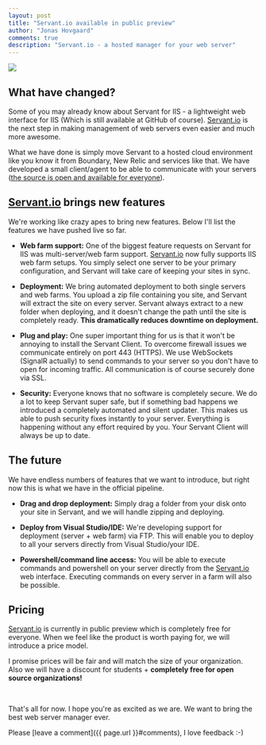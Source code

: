 ```yaml
---
layout: post
title: "Servant.io available in public preview"
author: "Jonas Hovgaard"
comments: true
description: "Servant.io - a hosted manager for your web server"
---
```


<a href="https://www.servant.io" target="_blank">
  <img src="https://www.servant.io/Content/images/screens.png" class="banner" />
</a>

## What have changed?

Some of you may already know about Servant for IIS - a lightweight web interface for IIS (Which is still available at GitHub of course). <a href="https://www.servant.io" target="_blank">Servant.io</a> is the next step in making management of web servers even easier and much more awesome.

What we have done is simply move Servant to a hosted cloud environment like you know it from Boundary, New Relic and services like that. We have developed a small client/agent to be able to communicate with your servers (<a href="https://github.com/jhovgaard/servant" target="_blank">the source is open and available for everyone</a>).

## <a href="https://www.servant.io" target="_blank">Servant.io</a> brings new features

We're working like crazy apes to bring new features. Below I'll list the features we have pushed live so far.


* **Web farm support:** One of the biggest feature requests on Servant for IIS was multi-server/web farm support. <a href="https://www.servant.io" target="_blank">Servant.io</a> now fully supports IIS web farm setups. You simply select one server to be your primary configuration, and Servant will take care of keeping your sites in sync.

* **Deployment:** We bring automated deployment to both single servers and web farms. You upload a zip file containing you site, and Servant will extract the site on every server. Servant always extract to a new folder when deploying, and it doesn't change the path until the site is completely ready. **This dramatically reduces downtime on deployment.**

* **Plug and play:** One super important thing for us is that it won't be annoying to install the Servant Client. To overcome firewall issues we communicate entirely on port 443 (HTTPS). We use WebSockets (SignalR actually) to send commands to your server so you don't have to open for incoming traffic. All communication is of course securely done via SSL.

* **Security:** Everyone knows that no software is completely secure. We do a lot to keep Servant super safe, but if something bad happens we introduced a completely automated and silent updater. This makes us able to push security fixes instantly to your server. Everything is happening without any effort required by you. Your Servant Client will always be up to date.


## The future

We have endless numbers of features that we want to introduce, but right now this is what we have in the official pipeline.

* **Drag and drop deployment:** Simply drag a folder from your disk onto your site in Servant, and we will handle zipping and deploying.

* **Deploy from Visual Studio/IDE:** We're developing support for deployment (server + web farm) via FTP. This will enable you to deploy to all your servers directly from Visual Studio/your IDE.

* **Powershell/command line access:** You will be able to execute commands and powershell on your server directly from the <a href="https://www.servant.io" target="_blank">Servant.io</a> web interface. Executing commands on every server in a farm will also be possible.

## Pricing

<a href="https://www.servant.io" target="_blank">Servant.io</a> is currently in public preview which is completely free for everyone. When we feel like the product is worth paying for, we will introduce a price model. 

I promise prices will be fair and will match the size of your organization. Also we will have a discount for students + **completely free for open source organizations!**


<br/>


That's all for now. I hope you're as excited as we are. We want to bring the best web server manager ever.


Please [leave a comment]({{ page.url }}#comments), I love feedback :-)
